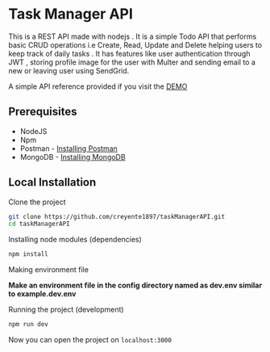 # Task Manager API

This is a REST API made with nodejs . It is a simple Todo API that performs basic CRUD operations i.e Create, Read, Update and Delete helping users to keep track of daily tasks . It has features like user authentication through JWT , storing profile image for the user with Multer and sending email to a new or leaving user using SendGrid.

A simple API reference provided if you visit the [DEMO](http://manageit-api.herokuapp.com/)

## Prerequisites

- NodeJS
- Npm
- Postman - [Installing Postman](https://www.getpostman.com/)
- MongoDB - [Installing MongoDB](https://www.mongodb.com/download-center/community)

## Local Installation

Clone the project

```sh
git clone https://github.com/creyente1897/taskManagerAPI.git
cd taskManagerAPI
```

Installing node modules (dependencies)

```sh
npm install
```
Making environment file

**Make an environment file in the config directory named as dev.env similar to example.dev.env**

Running the project (development)

```sh
npm run dev
```

Now you can open the project on `localhost:3000`